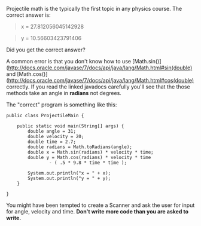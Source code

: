 Projectile math is the typically the first topic in any physics course. The correct answer is:

> x = 27.812056045142928

> y = 10.56603423791406

Did you get the correct answer? 

A common error is that you don't know how to use  [Math.sin()](http://docs.oracle.com/javase/7/docs/api/java/lang/Math.html#sin(double) and [Math.cos()](http://docs.oracle.com/javase/7/docs/api/java/lang/Math.html#cos(double) correctly. If you read the linked javadocs carefully you'll see that the those methods take an angle in **radians** not degrees.

The "correct" program is something like this:

    public class ProjectileMain {

	    public static void main(String[] args) {
		    double angle = 31;
		    double velocity = 20;
		    double time = 2.7;
		    double radians = Math.toRadians(angle);
		    double x = Math.sin(radians) * velocity * time;
		    double y = Math.cos(radians) * velocity * time
			    	- ( .5 * 9.8 * time * time );
		
		    System.out.println("x = " + x);
		    System.out.println("y = " + y);
	    }

    }
    
You might have been tempted to create a Scanner and ask the user for input for angle, velocity and time. **Don't write more code than you are asked to write.**